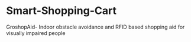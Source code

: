 # Smart-Shopping-Cart
GroshopAid- Indoor obstacle avoidance and RFID based shopping aid for visually impaired people
